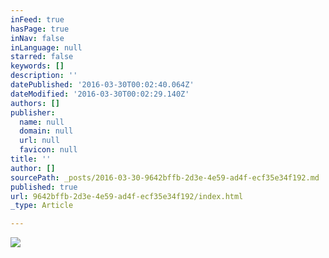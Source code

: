 ```yaml
---
inFeed: true
hasPage: true
inNav: false
inLanguage: null
starred: false
keywords: []
description: ''
datePublished: '2016-03-30T00:02:40.064Z'
dateModified: '2016-03-30T00:02:29.140Z'
authors: []
publisher:
  name: null
  domain: null
  url: null
  favicon: null
title: ''
author: []
sourcePath: _posts/2016-03-30-9642bffb-2d3e-4e59-ad4f-ecf35e34f192.md
published: true
url: 9642bffb-2d3e-4e59-ad4f-ecf35e34f192/index.html
_type: Article

---
```

![](https://the-grid-user-content.s3-us-west-2.amazonaws.com/c1be0d56-a7e8-4021-91af-8975daa7df2a.jpg)